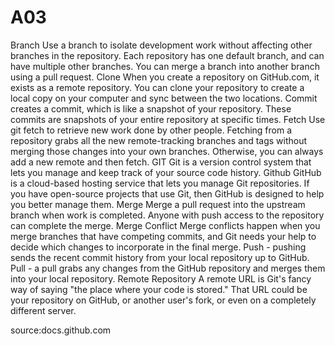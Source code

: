 # A03

Branch Use a branch to isolate development work without affecting other branches in the repository. Each repository has one default branch, and can have multiple other branches. You can merge a branch into another branch using a pull request.
Clone When you create a repository on GitHub.com, it exists as a remote repository. You can clone your repository to create a local copy on your computer and sync between the two locations.
Commit creates a commit, which is like a snapshot of your repository. These commits are snapshots of your entire repository at specific times. 
Fetch Use git fetch to retrieve new work done by other people. Fetching from a repository grabs all the new remote-tracking branches and tags without merging those changes into your own branches. Otherwise, you can always add a new remote and then fetch.
GIT Git is a version control system that lets you manage and keep track of your source code history.
Github GitHub is a cloud-based hosting service that lets you manage Git repositories. If you have open-source projects that use Git, then GitHub is designed to help you better manage them.
Merge Merge a pull request into the upstream branch when work is completed. Anyone with push access to the repository can complete the merge.
Merge Conflict Merge conflicts happen when you merge branches that have competing commits, and Git needs your help to decide which changes to incorporate in the final merge.
Push - pushing sends the recent commit history from your local repository up to GitHub. 
Pull - a pull grabs any changes from the GitHub repository and merges them into your local repository.
Remote Repository A remote URL is Git's fancy way of saying "the place where your code is stored." That URL could be your repository on GitHub, or another user's fork, or even on a completely different server.

source:docs.github.com
